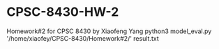 # CPSC-8430-HW-2

Homework#2 for CPSC 8430 by Xiaofeng Yang
python3 model_eval.py '/home/xiaofey/CPSC-8430/Homework#2/' result.txt
